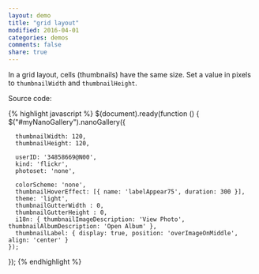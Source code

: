 ```yaml
---
layout: demo
title: "grid layout"
modified: 2016-04-01
categories: demos
comments: false
share: true
---
```


In a grid layout, cells (thumbnails) have the same size. Set a value in pixels to ```thumbnailWidth``` and ```thumbnailHeight```.

Source code:  

{% highlight javascript %}
  $(document).ready(function () {
    $("#myNanoGallery").nanoGallery({
      
      thumbnailWidth: 120,
      thumbnailHeight: 120,
      
      userID: '34858669@N00',
      kind: 'flickr',
      photoset: 'none',

      colorScheme: 'none',
      thumbnailHoverEffect: [{ name: 'labelAppear75', duration: 300 }],
      theme: 'light',
      thumbnailGutterWidth : 0,
      thumbnailGutterHeight : 0,
      i18n: { thumbnailImageDescription: 'View Photo', thumbnailAlbumDescription: 'Open Album' },
      thumbnailLabel: { display: true, position: 'overImageOnMiddle', align: 'center' }
    });
  });
{% endhighlight %}

<script>
  $(document).ready(function () {

    jQuery("#myNanoGallery").css('visibility','visible').nanoGallery({
      //userID:'34858669@N00',kind:'flickr',
      //blackList:'doors|kampuchea|vietnam|thailand|laos|yunnan',
      
      thumbnailWidth: 120,
      thumbnailHeight: 120,
      
      userID: '34858669@N00',
      kind: 'flickr',
      photoset: 'none',
      thumbnailHoverEffect: [{ name: 'labelAppear75', duration: 300 }],

      viewerDisplayLogo:true,
      photoSorting:'random',
      albumSorting:'random',
      imageTransition : 'slide',
      galleryToolbarWidthAligned:false,
      thumbnailLabel:{display:false,align:'center', position:'overImageOnMiddle'},
      thumbnailL1Label:{display:true,align:'center', position:'overImageOnMiddle'},
      viewerToolbar: { standard:'minimizeButton,pageCounter,playPauseButton,linkOriginalButton,label', autoMinimize:5000 },
      galleryFullpageButton:true,
      supportIE8: false,
      paginationDots: true,
      locationHash:false
    });

  });  
</script>
